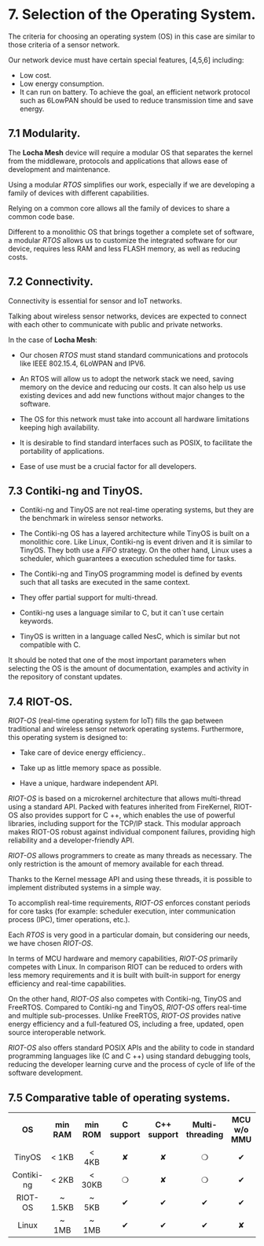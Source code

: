 # 7. Selection of the Operating System.

The criteria for choosing an operating system (OS) in this case are similar to those criteria of a sensor network.

Our network device must have certain special features, [4,5,6] including:
- Low cost.
- Low energy consumption.
- It can run on battery. To achieve the goal, an efficient network protocol such as 6LowPAN should be used to reduce transmission time and save energy.

## 7.1 Modularity.

The **Locha Mesh** device will require a modular OS that separates the kernel from the middleware, protocols and applications that allows ease of development and maintenance.

Using a modular _RTOS_ simplifies our work, especially if we are developing a family of devices with different capabilities.

Relying on a common core allows all the family of devices to share a common code base.

Different to a monolithic OS that brings together a complete set of software, a modular _RTOS_ allows us to customize the integrated software for our device, requires less RAM and less FLASH memory, as well as reducing costs.

## 7.2 Connectivity.

Connectivity is essential for sensor and IoT networks.

Talking about wireless sensor networks, devices are expected to connect with each other to communicate with public and private networks.

In the case of **Locha Mesh**:

- Our chosen _RTOS_ must stand standard communications and protocols like IEEE 802.15.4, 6LoWPAN and IPV6.

- An RTOS will allow us to adopt the network stack we need, saving memory on the device and reducing our costs. It can also help us use existing devices and add new functions without major changes to the software.

- The OS for this network must take into account all hardware limitations keeping high availability.

- It is desirable to find standard interfaces such as POSIX, to facilitate the portability of applications.

- Ease of use must be a crucial factor for all developers.

## 7.3 Contiki-ng and TinyOS.

- Contiki-ng and TinyOS are not real-time operating systems, but they are the benchmark in wireless sensor networks.

- The Contiki-ng OS has a layered architecture while TinyOS is built on a monolithic core. Like Linux, Contiki-ng is event driven and it is similar to TinyOS. They both use a _FIFO_ strategy. On the other hand, Linux uses a scheduler, which guarantees a execution scheduled time for tasks.

- The Contiki-ng and TinyOS programming model is defined by events such that all tasks are executed in the same context.

- They offer partial support for multi-thread.

- Contiki-ng uses a language similar to C, but it can´t use certain keywords.

- TinyOS is written in a language called NesC, which is similar but not compatible with C.

It should be noted that one of the most important parameters when selecting the OS is the amount of documentation, examples and activity in the repository of constant updates.

## 7.4 RIOT-OS.

_RIOT-OS_ (real-time operating system for IoT) fills the gap between traditional and wireless sensor network operating systems. Furthermore, this operating system is designed to:

- Take care of device energy efficiency..

- Take up as little memory space as possible.

- Have a unique, hardware independent API.

_RIOT-OS_ is based on a microkernel architecture that allows multi-thread using a standard API. Packed with features inherited from FireKernel, RIOT-OS also provides support for C ++, which enables the use of powerful libraries, including support for the TCP/IP stack. This modular approach makes RIOT-OS robust against individual component failures, providing high reliability and a developer-friendly API.

_RIOT-OS_ allows programmers to create as many threads as necessary. The only restriction is the amount of memory available for each thread.

Thanks to the Kernel message API and using these threads, it is possible to implement distributed systems in a simple way.

To accomplish real-time requirements, _RIOT-OS_ enforces constant periods for core tasks (for example: scheduler execution, inter communication process (IPC), timer operations, etc.).

Each _RTOS_ is very good in a particular domain, but considering our needs, we have chosen _RIOT-OS_.

In terms of MCU hardware and memory capabilities, _RIOT-OS_ primarily competes with Linux. In comparison RIOT can be reduced to orders with less memory requirements and it is built with built-in support for energy efficiency and real-time capabilities.

On the other hand, _RIOT-OS_ also competes with Contiki-ng, TinyOS and FreeRTOS. Compared to Contiki-ng and TinyOS, _RIOT-OS_ offers real-time and multiple sub-processes. Unlike FreeRTOS, _RIOT-OS_ provides native energy efficiency and a full-featured OS, including a free, updated, open source interoperable network.

_RIOT-OS_ also offers standard POSIX APIs and the ability to code in standard programming languages like (C and C ++) using standard debugging tools, reducing the developer learning curve and the process of cycle of life of the  software development.

## 7.5 Comparative table of operating systems.

<div>
<table id="tblOne" style="width:100%;">
 <tr align="center">
    <th>OS</th>
    <th>min RAM</th>
    <th>min ROM</th>
    <th>C support</th>
    <th>C++ support</th>
    <th>Multi-threading</th>
    <th>MCU w/o MMU</th>
    <th>Modularity</th>
    <th>Real-time</th>
 </tr>
  <tr align="center">
    <td>TinyOS</td>
    <td>< 1KB</td>
    <td>< 4KB</td>
    <td> &#10008 </td>
    <td> &#10008 </td>
    <td>&#10061</td>
    <td>&#10004</td>
    <td>&#10008</td>
    <td>&#10008</td>
 </tr>
 <tr align="center">
    <td>Contiki-ng</td>
    <td>< 2KB</td>
    <td>< 30KB</td>
    <td> &#10061 </td>
    <td> &#10008 </td>
    <td>&#10061</td>
    <td>&#10004</td>
    <td>&#10061</td>
    <td>&#10061</td>
 </tr>
 <tr align="center">
    <td>RIOT-OS</td>
    <td>~ 1.5KB</td>
    <td>~ 5KB</td>
    <td> &#10004 </td>
    <td> &#10004 </td>
    <td>&#10004</td>
    <td>&#10004</td>
    <td>&#10004</td>
    <td>&#10004</td>
 </tr>
 <tr align="center">
    <td>Linux</td>
    <td>~ 1MB</td>
    <td>~ 1MB</td>
    <td> &#10004 </td>
    <td> &#10004 </td>
    <td>&#10004</td>
    <td>&#10008</td>
    <td>&#10061</td>
    <td>&#10061</td>
 </tr>
</table>
</div>
